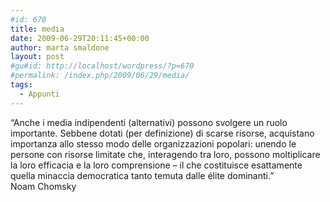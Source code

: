 ```yaml
---
#id: 670
title: media
date: 2009-06-29T20:11:45+00:00
author: marta smaldone
layout: post
#gu#id: http://localhost/wordpress/?p=670
#permalink: /index.php/2009/06/29/media/
tags:
  - Appunti
---
```

<div class="quotedText">
  &#8220;Anche i media indipendenti (alternativi) possono svolgere un ruolo importante. Sebbene dotati (per definizione) di scarse risorse, acquistano importanza allo stesso modo delle organizzazioni popolari: unendo le persone con risorse limitate che, interagendo tra loro, possono moltiplicare la loro efficacia e la loro comprensione &#8211; il che costituisce esattamente quella minaccia democratica tanto temuta dalle élite dominanti.&#8221;
</div>

<div class="quotedAuthor">
  Noam Chomsky
</div>